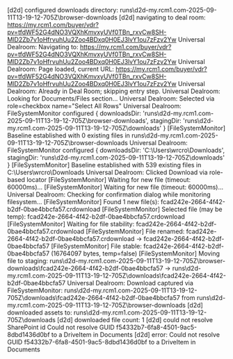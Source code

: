 [d2d] configured downloads directory: runs\d2d-my.rcm1.com-2025-09-11T13-19-12-705Z\browser-downloads
[d2d] navigating to deal room: https://my.rcm1.com/buyer/vdr?pv=tfdWF52G4dNO3VQXhKmvxyUVf0TBn_rxvCw8SH-MlD2Zb7v1oHfrvuhUu2Zoo4BDxq0H0EJ3lvY1ou7zFzv2Yw
Universal Dealroom: Navigating to: https://my.rcm1.com/buyer/vdr?pv=tfdWF52G4dNO3VQXhKmvxyUVf0TBn_rxvCw8SH-MlD2Zb7v1oHfrvuhUu2Zoo4BDxq0H0EJ3lvY1ou7zFzv2Yw
Universal Dealroom: Page loaded, current URL: https://my.rcm1.com/buyer/vdr?pv=tfdWF52G4dNO3VQXhKmvxyUVf0TBn_rxvCw8SH-MlD2Zb7v1oHfrvuhUu2Zoo4BDxq0H0EJ3lvY1ou7zFzv2Yw
Universal Dealroom: Already in Deal Room; skipping entry step.
Universal Dealroom: Looking for Documents/Files section...
Universal Dealroom: Selected via role=checkbox name="Select All Rows"
Universal Dealroom: FileSystemMonitor configured {
  downloadsDir: 'runs\\d2d-my.rcm1.com-2025-09-11T13-19-12-705Z\\browser-downloads',
  stagingDir: 'runs\\d2d-my.rcm1.com-2025-09-11T13-19-12-705Z\\downloads'
}
[FileSystemMonitor] Baseline established with 0 existing files in runs\d2d-my.rcm1.com-2025-09-11T13-19-12-705Z\browser-downloads
Universal Dealroom: FileSystemMonitor configured {
  downloadsDir: 'C:\\Users\\wrcro\\Downloads',
  stagingDir: 'runs\\d2d-my.rcm1.com-2025-09-11T13-19-12-705Z\\downloads'
}
[FileSystemMonitor] Baseline established with 539 existing files in C:\Users\wrcro\Downloads
Universal Dealroom: Clicked Download via role-based locator
[FileSystemMonitor] Waiting for new file (timeout: 60000ms)...
[FileSystemMonitor] Waiting for new file (timeout: 60000ms)...
Universal Dealroom: Checking for confirmation dialog while monitoring filesystem...
[FileSystemMonitor] Found 1 new file(s): fcad242e-2664-4f42-b2df-0bae4bbcfa57.crdownload
[FileSystemMonitor] Selected file (may be temp): fcad242e-2664-4f42-b2df-0bae4bbcfa57.crdownload
[FileSystemMonitor] Waiting for file stability: fcad242e-2664-4f42-b2df-0bae4bbcfa57.crdownload
[FileSystemMonitor] File renamed: fcad242e-2664-4f42-b2df-0bae4bbcfa57.crdownload -> fcad242e-2664-4f42-b2df-0bae4bbcfa57
[FileSystemMonitor] File stable: fcad242e-2664-4f42-b2df-0bae4bbcfa57 (16764097 bytes, temp=false)
[FileSystemMonitor] Moving file to staging: runs\d2d-my.rcm1.com-2025-09-11T13-19-12-705Z\browser-downloads\fcad242e-2664-4f42-b2df-0bae4bbcfa57 -> runs\d2d-my.rcm1.com-2025-09-11T13-19-12-705Z\downloads\fcad242e-2664-4f42-b2df-0bae4bbcfa57
Universal Dealroom: Download captured via FileSystemMonitor: runs\d2d-my.rcm1.com-2025-09-11T13-19-12-705Z\downloads\fcad242e-2664-4f42-b2df-0bae4bbcfa57 from runs\d2d-my.rcm1.com-2025-09-11T13-19-12-705Z\browser-downloads
[d2d] downloaded assets to: runs\d2d-my.rcm1.com-2025-09-11T13-19-12-705Z\downloads
[d2d] downloaded file count: 1
[d2d] could not resolve SharePoint id Could not resolve GUID f54332b7-6fa8-4501-9ac5-8dbd1436d0bf to a DriveItem in Documents
[d2d] error: Could not resolve GUID f54332b7-6fa8-4501-9ac5-8dbd1436d0bf to a DriveItem in Documents
